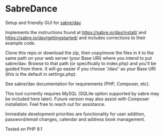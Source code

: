 # SabreDance
Setup and friendly GUI for [sabre/dav](https://github.com/sabre-io/dav)

Implements the instructions found at https://sabre.io/dav/install/ and https://sabre.io/dav/gettingstarted/ and includes corrections to their example code. 

Clone this repo or download the zip, then copy/move the files in it to the same path on your web server (your Base URI) where you intend to put sabre/dav. Browse to that path (or specifically to index.php) and you'll be guided from there. It will go easier if you choose '/dav/' as your Base URI (this is the default in settings.php).

See sabre/dav documentation for requirements (PHP, Composer, etc).

This tool currently requires MySQL (SQLite option supported by sabre may be included here later). Future version may also assist with Composer installation. Feel free to reach out for assistance.

Immediate development priorities are functionality for user addition, password/email changes, calendar and address book management.

Tested on PHP 8.1
